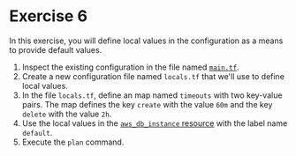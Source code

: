 # Exercise 6

In this exercise, you will define local values in the configuration as a means to provide default values.

1. Inspect the existing configuration in the file named [`main.tf`](./main.tf).
2. Create a new configuration file named `locals.tf` that we'll use to define local values.
3. In the file `locals.tf`, define an map named `timeouts` with two key-value pairs. The map defines the key `create` with the value `60m` and the key `delete` with the value `2h`.
4. Use the local values in the [`aws_db_instance` resource](https://registry.terraform.io/providers/hashicorp/aws/latest/docs/resources/db_instance) with the label name `default`.
5. Execute the `plan` command.
